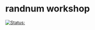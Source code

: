 # randnum workshop  

[![Status:](https://github.com/raysonckl/randnum/actions/workflows/main.yaml/badge.svg)](https://github.com/raysonckl/randnum/actions/workflows/main.yaml)